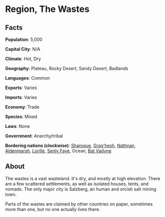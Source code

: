 # Region, The Wastes
## Facts
**Population**: 5,000

**Capital City**: N/A

**Climate**: Hot, Dry

**Geography**: Plateau, Rocky Desert, Sandy Desert, Badlands

**Languages**: Common

**Exports**: Varies

**Imports**: Varies

**Economy**: Trade

**Species**: Mixed

**Laws**: None

**Government**: Anarchy/tribal

**Bordering nations (clockwise)**: [Sharoque](sharoque.md), [Grag'hesh](graghesh.md), [Nathnan](nathnan.md), [Aldenmarsh](aldenmarsh.md), [Lorille](lorille.md), [Senly Faye](senly_faye.md), Ocean, [Bat Vadyne](bat_vadyne.md)

## About
The wastes is a vast wasteland. It's dry, and mostly at high elevation. There are a few scattered settlements, as well as isolated houses, tents, and nomads. The only major city is Salzberg, an human and orcish salt mining town.

Parts of the wastes are claimed by other countries on paper, sometimes more than one, but no one actually lives there.
